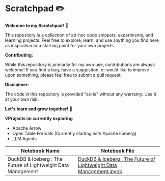 # Scratchpad ✏️

**Welcome to my Scratchpad!** 👋

This repository is a collection of ad-hoc code snippets, experiments, and learning projects. Feel free to explore, learn, and use anything you find here as inspiration or a starting point for your own projects. 

**Contributing:**

While this repository is primarily for my own use, contributions are always welcome! If you find a bug, have a suggestion, or would like to improve upon something, please feel free to submit a pull request. 

**Disclaimer:**

The code in this repository is provided "as-is" without any warranty. Use it at your own risk. 

**Let's learn and grow together!** 🚀

**💡Projects im currently exploring**
- Apache Arrow
- Open Table Formats (Currently starting with Apache Iceberg)
- LLM Agents

| Notebook Name | Notebook File | 
|---------------|---------------|
| DuckDB & Iceberg : The Future of Lightweight Data Management | [DuckDB & Iceberg : The Future of Lightweight Data Management.ipynb](https://github.com/jtuckayo/scratchpad/blob/main/DuckDB_%26_Iceberg_The_Future_of_Lightweight_Data_Management/DuckDB_%26_Iceberg_The_Future_of_Lightweight_Data_Management.ipynb) |

